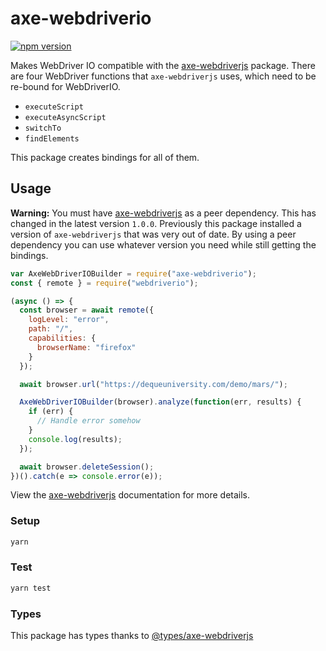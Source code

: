 # axe-webdriverio

[![npm version](https://badge.fury.io/js/axe-webdriverio.svg)](https://badge.fury.io/js/axe-webdriverio)

Makes WebDriver IO compatible with the [axe-webdriverjs](https://github.com/dequelabs/axe-webdriverjs) package. There are four WebDriver functions that `axe-webdriverjs` uses, which need to be re-bound for WebDriverIO.

- `executeScript`
- `executeAsyncScript`
- `switchTo`
- `findElements`

This package creates bindings for all of them.

## Usage

**Warning:** You must have [axe-webdriverjs](https://github.com/dequelabs/axe-webdriverjs) as a peer dependency. This has changed in the latest version `1.0.0`. Previously this package installed a version of `axe-webdriverjs` that was very out of date. By using a peer dependency you can use whatever version you need while still getting the bindings.

```javascript
var AxeWebDriverIOBuilder = require("axe-webdriverio");
const { remote } = require("webdriverio");

(async () => {
  const browser = await remote({
    logLevel: "error",
    path: "/",
    capabilities: {
      browserName: "firefox"
    }
  });

  await browser.url("https://dequeuniversity.com/demo/mars/");

  AxeWebDriverIOBuilder(browser).analyze(function(err, results) {
    if (err) {
      // Handle error somehow
    }
    console.log(results);
  });

  await browser.deleteSession();
})().catch(e => console.error(e));
```

View the [axe-webdriverjs](https://github.com/dequelabs/axe-webdriverjs) documentation for more details.

### Setup

```bash
yarn
```

### Test

```bash
yarn test
```

### Types

This package has types thanks to [@types/axe-webdriverjs](https://www.npmjs.com/package/@types/axe-webdriverjs)
